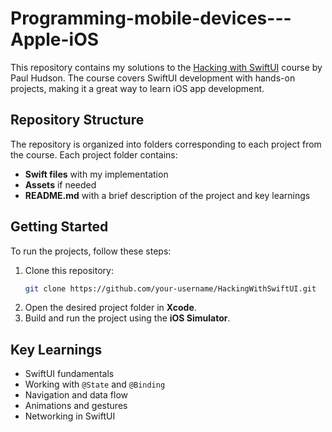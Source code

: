 # Programming-mobile-devices---Apple-iOS

This repository contains my solutions to the [Hacking with SwiftUI](https://www.hackingwithswift.com/books/ios-swiftui) course by Paul Hudson. The course covers SwiftUI development with hands-on projects, making it a great way to learn iOS app development.

## Repository Structure

The repository is organized into folders corresponding to each project from the course. Each project folder contains:

- **Swift files** with my implementation
- **Assets** if needed
- **README.md** with a brief description of the project and key learnings

## Getting Started

To run the projects, follow these steps:

1. Clone this repository:
   ```sh
   git clone https://github.com/your-username/HackingWithSwiftUI.git
   ```
2. Open the desired project folder in **Xcode**.
3. Build and run the project using the **iOS Simulator**.

## Key Learnings
- SwiftUI fundamentals
- Working with `@State` and `@Binding`
- Navigation and data flow
- Animations and gestures
- Networking in SwiftUI
